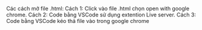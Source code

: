 Các cách mở file .html:
Cách 1: Click vào file .html chọn open with google chrome.
Cách 2: Code bằng VSCode sử dụng extention Live server.
Cách 3: Code bằng VSCode kéo thả file vào trong google chrome